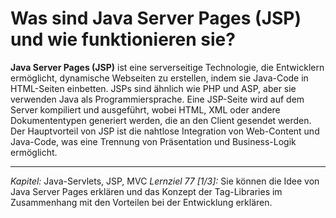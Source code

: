 # Was sind Java Server Pages (JSP) und wie funktionieren sie?

**Java Server Pages (JSP)** ist eine serverseitige Technologie, die Entwicklern ermöglicht, dynamische Webseiten zu erstellen, indem sie Java-Code in HTML-Seiten einbetten. JSPs sind ähnlich wie PHP und ASP, aber sie verwenden Java als Programmiersprache. Eine JSP-Seite wird auf dem Server kompiliert und ausgeführt, wobei HTML, XML oder andere Dokumententypen generiert werden, die an den Client gesendet werden. Der Hauptvorteil von JSP ist die nahtlose Integration von Web-Content und Java-Code, was eine Trennung von Präsentation und Business-Logik ermöglicht.

---

_Kapitel:_ Java-Servlets, JSP, MVC
_Lernziel 77 \[1/3\]:_ Sie können die Idee von Java Server Pages erklären und das Konzept der Tag-Libraries im Zusammenhang mit den Vorteilen bei der Entwicklung erklären.

